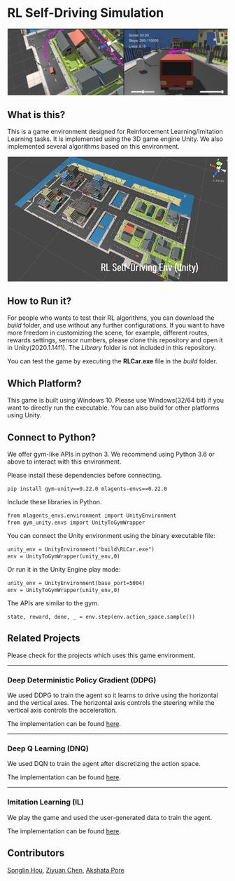 # RL Self-Driving Simulation

![env image](Images/car.gif)

## What is this?

This is a game environment designed for Reinforcement Learning/Imitation Learning tasks. It is implemented using the 3D game engine Unity. We also implemented several algorithms based on this environment.

![env image](Images/hero_img.png)

## How to Run it?

For people who wants to test their RL algorithms, you can download the _build_ folder, and use without any further configurations. If you want to have more freedom in customizing the scene, for example, different routes, rewards settings, sensor numbers, please clone this repository and open it in Unity(2020.1.14f1). The _Library_ folder is not included in this repository.

You can test the game by executing the **RLCar.exe** file in the _build_ folder.

## Which Platform?

This game is built using Windows 10. Please use Windows(32/64 bit) if you want to directly run the executable. You can also build for other platforms using Unity.

## Connect to Python?

We offer gym-like APIs in python 3. We recommend using Python 3.6 or above to interact with this environment.

Please install these dependencies before connecting.

```
pip install gym-unity==0.22.0 mlagents-envs==0.22.0
```

Include these libraries in Python.

```
from mlagents_envs.environment import UnityEnvironment
from gym_unity.envs import UnityToGymWrapper
```

You can connect the Unity environment using the binary executable file:

```
unity_env = UnityEnvironment("build\RLCar.exe")
env = UnityToGymWrapper(unity_env,0)
```

Or run it in the Unity Engine play mode:

```
unity_env = UnityEnvironment(base_port=5004)
env = UnityToGymWrapper(unity_env,0)
```

The APIs are similar to the gym.

```
state, reward, done, _ = env.step(env.action_space.sample())
```

## Related Projects

Please check for the projects which uses this game environment.

<hr>

### Deep Deterministic Policy Gradient (DDPG)

We used DDPG to train the agent so it learns to drive using the horizontal and the vertical axes. The horizontal axis controls the steering while the vertical axis controls the acceleration.

The implementation can be found [here](https://github.com/songlinhou/RL-Selfdriving-Env/blob/master/Experiments/RL-Project4-Car.ipynb).

<hr>

### Deep Q Learning (DNQ)

We used DQN to train the agent after discretizing the action space.

The implementation can be found [here](https://github.com/songlinhou/RL-Selfdriving-Env/blob/master/Experiments/RLCar_Project4_DQN.ipynb).

<hr>

### Imitation Learning (IL)

We play the game and used the user-generated data to train the agent.

The implementation can be found [here](https://github.com/songlinhou/RL-Selfdriving-Env/blob/master/Experiments/IL_CAR.ipynb).

## Contributors

[Songlin Hou](https://github.com/songlinhou), [Ziyuan Chen](https://github.com/zchen8-hub), [Akshata Pore](https://github.com/Akshata1801)
